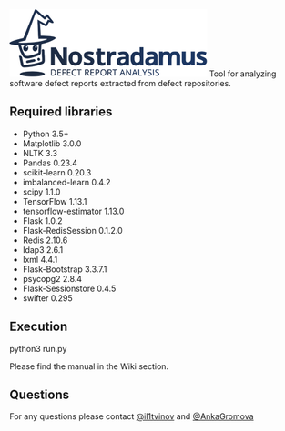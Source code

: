 ![Nostradamus](https://github.com/Exactpro/nostradamus/blob/master/static/img/logo_dark.png)
Tool for analyzing software defect reports extracted from defect repositories.

## Required libraries

* Python 3.5+
* Matplotlib 3.0.0
* NLTK 3.3
* Pandas 0.23.4
* scikit-learn 0.20.3
* imbalanced-learn 0.4.2
* scipy 1.1.0
* TensorFlow 1.13.1
* tensorflow-estimator 1.13.0
* Flask 1.0.2
* Flask-RedisSession 0.1.2.0
* Redis 2.10.6
* ldap3 2.6.1
* lxml 4.4.1
* Flask-Bootstrap 3.3.7.1
* psycopg2 2.8.4
* Flask-Sessionstore 0.4.5
* swifter 0.295

## Execution
python3 run.py

Please find the manual in the Wiki section.

## Questions
For any questions please contact [@il1tvinov](https://github.com/il1tvinov) and [@AnkaGromova](https://github.com/AnkaGromova)